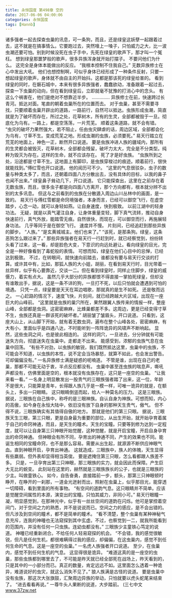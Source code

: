 ```yaml
---
title: 永恒国度 第498章 空的
date: 2017-06-06 04:00:06
categories: 永恒国度
tags: [Hannb]
---
```


诸多强者一起去探查虫巢的讯息，可一条狗，而且，还是绿皇这妖孽一起跟着过去，这不就是在搞事情么。它要跑过去，突然嚎上一嗓子，只怕威力之大，比一波虫潮还要可怕。别到时候没死在虫子手中，先死在绿皇的歌声下，那才叫一个冤枉。
想到绿皇那噩梦般的歌声，很多异族浑身就开始打摆子。
不要问他们为什么。
这完全是身体本能做出的反应。
“我根本控制不住我自己。”
无数异族修士在心中发出大吼。
他们也想控制啊，可似乎身体已经形成了一种条件反射，只要一想起绿皇的歌声，身体就不由自主的开始抖。这都是那该死的绿皇给害的。
看到绿皇的同时，在磐石城中，本来有很多异族强者，蠢蠢欲动，准备跟着一起过去，探查一下虫巢的动向，但在看到绿皇后，立即就毫不犹豫的打消心中的念头。
有这么个祸害在，他们是绝对不想靠近半步。
..............
异族修士在前，快速跨过长青河。抵达对面。笔直的朝着虫巢所在的位置而去。
对于虫巢，甚至不需要寻找，只要顺着虫巢开辟出的道路，一路前行，自然可以抵达。虫族形成虫潮，简直就是为了破坏而存在，所过之处，花草树木，所有的生灵，全部都被毁于一旦。彻底化为乌有。一路上，都是空荡荡，一片荒芜。
顺着这条道路，就不会有错。
“虫灾的破坏力果然强大，若不阻止，任由虫灾肆虐的话，周边区域，全部都会化为乌有，寸草不生。变成荒芜之地。形成虫潮的虫族，必须要死。”
易天行踏立在荒芜的地面上，神色一正，断然开口说道。
要是虫族冲进人族的疆域内，那所有的生灵都会被毁灭，花草树木，全部都会残留，破坏力太大，完全是不分类型。纯粹为毁灭为存在。这样的生命，就不应该存在。
死了才是好虫族。
“虫族所到之处，沿途都是寸草不生。这地面上有脚印，是虫族穿梭过的痕迹。顺着前行，很快就能找到。”傅红雪也开口说道。
他的阅历可不少。
“这里的气息很驳杂，虫子的数量与种类太多了，而且，还朝着四面八方分散出去，没有具体的目标，以我的鼻子也闻不出来。”
绿皇鼻子耸动几下，开口说道。
它只能探查出，这里在之前存在着无数虫族，而且，很多虫子都是向四面八方离开，那个方向都有，根本就分辨不出别的太多讯息。
但这与之前看到的虫族在分散遁入周边山川丛林中的画面，是一致的。
易天行与傅红雪都是命窍境强者，本身而言，已经可以御空飞行，在虚空踏步，心念一动，就可以身轻如燕。让自身速度，快到极致。
以前江湖中的轻身功法。
无疑，就是以真气灌注自身，让身体重量变轻，脚下真气流转，推动自身快速前行，真气外放，能踏雪无痕。自然很快，而现在，可以御空而行，再施展轻身功法。
几乎等同于是在御空飞行。
速度并不慢。
片刻间，已经追赶到那些异族的脚步。
“人族。”
“是玄黄城城主。他们也来了。”
“该死，是那条狗。绿皇，这条恶狗怎么跟过来了。”
那些异族强者在易天行一行赶到时，就已经察觉到，纷纷转头看了过来，这一看，却是脸色大变，下意识的向远处避让。看向绿皇的目光，完全是一种好像看到了毒蛇般的表情。
可想而知，绿皇在他们心目中的忌惮，已经达到极致。
不过，在转眼间，就快速向前踏去，谁都没有要与易天行交谈的打算。或许其中有，比如，那狐人族的大小姐，胡丽，在看到易天行时，目光带着一丝异样，似乎有心要靠近，交谈一二。但在看到绿皇时，同样止住脚步，绿皇的威慑力，着实有点大。
虽然几乎大部分的异族都恨不得直接一掌拍死绿皇，但却没有谁敢出手，据说，这是一条不详的狗，一旦打不死，以后只怕就会遭遇到可怕的境遇。
只凭一点，绿皇要是天天在耳边唱歌，那就真的是生不如死。
还是敬而远之。
一心赶路的情况下，速度飞快，片刻间，就已经跨越大片区域，出现在一座巨大的山峰前。
“这里就是虫族的巢穴所在，果然跟翼人族传来的情报一样，整座山峰，全部都是虫洞。这密密麻麻，比蜂巢都差不多。这周边，更是已经变得寸草不生，虫族还真是一群该死的破坏者。”
胡丽皱了皱眉头，开口说道。
只看到，这座大山上，从山脚下开始，就有着无数虫洞，遍布在整个山峰各处，密密麻麻，有大有小，里面似乎是四通八达，不时能听到一阵阵诡异的风啸声不断响起。
显然，这些虫洞之间，也是彼此相连的。
这样的洞穴，一旦进去，分分钟就有可能迷失方向，彻底迷失在虫巢中。走都走不出来。
能感受到，浓郁的虫族气息在虫巢中回荡。
“有些不对劲，以虫族的敏锐，我们既然抵达这里，虫巢中的虫族，不可能会不知道，以虫族的本性，说不定会当场暴怒，就算不如此，也会发出警告。可却偏偏没有。”
一名异族修士满是疑惑的呢喃道。
不管是谁，出现在自己的老巢，那都不可能无动于衷，半点反应都没有。
虫巢中甚至连虫族的喘息声，嘶吼声都没有，仿佛里面是空的，根本就没有虫族存在，这只是一座空的虫巢。
“让我来看一看。”
一名身上明显散发出一股贵气的三眼族强者踏了出来，这一位，年龄不是很大，只能算是青年，长得跟人族几乎是一模一样，可唯一诡异的就是，在额头上，多出一只眼睛。
这只眼睛倒竖而起，给人一种莫名的压力。
这是三眼族。
据说，三眼族在自己族中，称呼的是三眼神族。自认自身为神族。可想而知，内心的高傲，如今身在永恒大陆中，依旧没有放下自身的那种天生贵气，傲气。
但不得不说，三眼族确实有其值得自傲的地方。
那就是他们的第三只眼。
据说，三眼族天生三眼，第三只眼，更是自身最为重要的部位，从出生开始，就开始孕育着属于自己的命窍神通，而且，是天生的瞳术。天生的宝瞳。只要等到修为达到一定程度，就可以让自身第三只神眼开始觉醒，这种觉醒，就是开启宝瞳，开启自身孕育出的命窍神通。
但神眼会有所不同，孕育出的神通不同，产生的效果也不同。能诞生相同的宝瞳命窍，也不是那么容易。需要从出生起，就源源不断供应神眼气血。直到神眼开启，孕育出神通。
这就造成，三眼族中，族人的体魄，天生显得有些羸弱。但外表却显得相当英俊。
要是遮掩住第三只眼，怎么看都跟人族差不多。
只是，一旦孕育出第三只神眼，那三眼族的实力，就会因此而保障。产生巨大无比的蜕变。
此刻站在这里的，赫然就是三眼族族长的公子，也就是三眼族的少主。叫做童铁心。
如今，自告奋勇，直接踏前一步，额头，那第三只神眼顿时睁开，在睁开的一刹那，一道金光迸射而出，照射在虫巢上，似乎那目光，能穿透一切障碍，看到里面的所有事物。
“有空间的道韵气息。这只眼睛并不简单。应该是觉醒空间属性的本源，演变出的宝瞳。只怕其威力，非同小可。”
易天行眼瞳一凝，明显感觉到，在那神光中，似乎有一丝丝空间的道韵在闪烁。他可是掌控着空间门，对于空间之力的熟悉，并不是说说而已。空间之力的感应，是不会出错的。
但凡涉及到空间的瞳术，都不是简单的瞳术。
“看不清楚，整个虫巢有某种神秘气息充斥，连我的神曈也无法窥探到其中玄虚。不过，也察觉到一二，就我所能看到的范围内，并没有任何一只虫族。连幼虫都没有。”
三眼族少主童铁心笃定的说道。
神曈已经重新闭合。不给任何人轻易窥探的机会。
“不会错，我的感觉很敏锐，但凡是任何生机，都很难瞒得过我的感应，却偏偏，在这虫巢内，感觉不到任何生命的气息。这是一座空的虫巢。”
一名虎人族强者开口说道。
至少，在虫巢内，感觉不到任何生机的气息。
这显得很是诡异。
“难道这真的是一座空的虫巢，那些虫族都到哪里去了，不可能是昨天就已经全部死在战场上，昨天看到的，只是其中的一小部分而已。真正的数量，肯定远远不如。这里面怎么透着一种诡异，难道说好的虫灾，就这么消失不见了。”
狼人族满是古怪的说道。
要是虫巢中没有虫族，那这次大张旗鼓，汇聚周边异族的举动，只怕就要以虎头蛇尾来结束了。
“进去看看再说。”
一尊牛头人果断的说道，大步踏前。
(三七中文 www.37zw.net